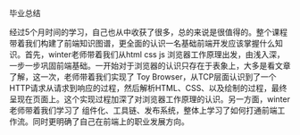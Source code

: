毕业总结

经过5个月时间的学习，自己也从中收获了很多，总的来说是很值得的。整个课程带着我们构建了前端知识图谱，更全面的认识一名基础前端开发应该掌握什么知识。首先，winter老师带着我们从html css js 浏览器工作原理出发，由浅入深，一步一步巩固前端基础。一开始对于浏览器的认识只存在于表象上，大多是看文章了解，这一次，老师带着我们实现了 Toy Browser，从TCP层面认识到了一个HTTP请求从请求到响应的过程，然后解析HTML、CSS、以及绘制的过程，最终呈现在页面上。这个实现过程加深了对浏览器工作原理的认识。另一方面，winter老师带着我们学习了 组件化、工具链、发布系统，整体上学习了如何打通前端工作流。同时更明确了自己在前端上的职业发展方向。